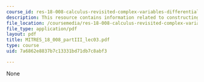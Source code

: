 ```yaml
---
course_id: res-18-008-calculus-revisited-complex-variables-differential-equations-and-linear-algebra-fall-2011
description: This resource contains information related to constructing bases.
file_location: /coursemedia/res-18-008-calculus-revisited-complex-variables-differential-equations-and-linear-algebra-fall-2011/7a6862e8837b7c13331bd71db7c8abf3_MITRES_18_008_partIII_lec03.pdf
file_type: application/pdf
layout: pdf
title: MITRES_18_008_partIII_lec03.pdf
type: course
uid: 7a6862e8837b7c13331bd71db7c8abf3

---
```

None